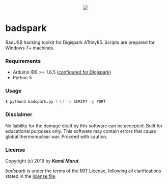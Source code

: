 <p align="center"><img src="https://images2.imgbox.com/a2/a9/QxtISQz0_o.png"></p>

# badspark
BadUSB hacking toolkit for Digispark ATtiny85. Scripts are prepared for Windows 7+ machines.

### Requirements

* Arduino IDE >= 1.6.5 ([configured for Digispark](https://digistump.com/wiki/digispark/tutorials/connecting))
* Python 3

### Usage

```bash
$ python3 badspark.py [-h] -s SCRIPT -p PORT
```

### Disclaimer

No liability for the damage dealt by this software can be accepted. Built for educational purposes only. This software may contain errors that cause global thermonuclear war. Proceed with caution. 

### License

Copyright (c) 2019 by ***Kamil Marut***.

*badspark* is under the terms of the [MIT License](https://tldrlegal.com/license/mit-license), following all clarifications stated in the [license file](LICENSE).
